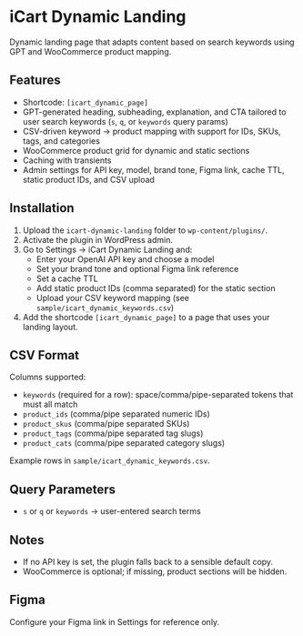 # iCart Dynamic Landing

Dynamic landing page that adapts content based on search keywords using GPT and WooCommerce product mapping.

## Features
- Shortcode: `[icart_dynamic_page]`
- GPT-generated heading, subheading, explanation, and CTA tailored to user search keywords (`s`, `q`, or `keywords` query params)
- CSV-driven keyword → product mapping with support for IDs, SKUs, tags, and categories
- WooCommerce product grid for dynamic and static sections
- Caching with transients
- Admin settings for API key, model, brand tone, Figma link, cache TTL, static product IDs, and CSV upload

## Installation
1. Upload the `icart-dynamic-landing` folder to `wp-content/plugins/`.
2. Activate the plugin in WordPress admin.
3. Go to Settings → iCart Dynamic Landing and:
   - Enter your OpenAI API key and choose a model
   - Set your brand tone and optional Figma link reference
   - Set a cache TTL
   - Add static product IDs (comma separated) for the static section
   - Upload your CSV keyword mapping (see `sample/icart_dynamic_keywords.csv`)
4. Add the shortcode `[icart_dynamic_page]` to a page that uses your landing layout.

## CSV Format
Columns supported:
- `keywords` (required for a row): space/comma/pipe-separated tokens that must all match
- `product_ids` (comma/pipe separated numeric IDs)
- `product_skus` (comma/pipe separated SKUs)
- `product_tags` (comma/pipe separated tag slugs)
- `product_cats` (comma/pipe separated category slugs)

Example rows in `sample/icart_dynamic_keywords.csv`.

## Query Parameters
- `s` or `q` or `keywords` → user-entered search terms

## Notes
- If no API key is set, the plugin falls back to a sensible default copy.
- WooCommerce is optional; if missing, product sections will be hidden.

## Figma
Configure your Figma link in Settings for reference only.

